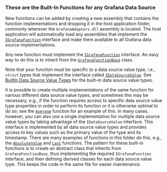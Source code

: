 ### These are the Built-In Functions for any Grafana Data Source

New functions can be added by creating a new assembly that contains the function implementations and dropping it in the host application folder, commonly wherever the `GrafanaAdapters.dll` assembly is located. The host application will automatically load any assemblies that implement the [`IGrafanaFunction`](../IGrafanaFunction.cs) interface and make them available to all Grafana data source implementations.

Any new function must implement the [`IGrafanaFunction`](../IGrafanaFunction.cs) interface. An easy way to do this is to inherit from the [`GrafanaFunctionBase`](../GrafanaFunctionBase.cs) class.

Note that your function must be specific to a data source value type, i.e., `struct` types that implement the interface called [`IDataSourceValue`](../../DataSources/IDataSourceValue.cs). See [BuiltIn Data Source Value Types](../../DataSources/BuiltIn) for the built-in data source value types.

It is possible to create multiple implementations of the same function for various different data source value types, and sometimes this may be necessary, e.g., if the function requires access to specific data source value type properties in order to perform its function or it is otherwise optimal to do so; see the [`Average`](./Average.cs) function for an example of this. In many cases, however, you can also use a single implementation for multiple data source value types by taking advantage of the `IDataSourceValue` interface. This interface is implemented by all data source value types and provides access to key values such as the primary value of the type and its timestamp. There are many examples of functions in this folder do this, e.g., the [`AbsoluteValue`](./AbsoluteValue.cs) and [`Last`](./Last.cs) functions. The pattern for these built-in functions is to create an abstract class that inherits from `GrafanaFunctionBase`, thus implementing the required `IGrafanaFunction` interface, and then defining derived classes for each data source value type. This keeps the code in the same file for easier maintenance.
